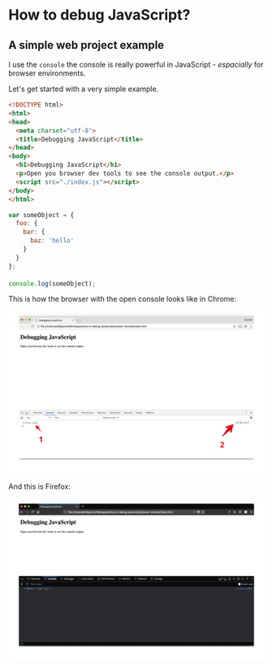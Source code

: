 # How to debug JavaScript?

## A simple web project example

I use the `console` the console is really powerful in JavaScript - _espacially_ for browser environments.

Let's get started with a very simple example.

```html
<!DOCTYPE html>
<html>
<head>
  <meta charset="utf-8">
  <title>Debugging JavaScript</title>
</head>
<body>
  <h1>Debugging JavaScript</h1>
  <p>Open you browser dev tools to see the console output.</p>
  <script src="./index.js"></script>
</body>
</html>
```

```js
var someObject = {
  foo: {
    bar: {
      baz: 'hello'
    }
  }
};

console.log(someObject);
```

This is how the browser with the open console looks like in Chrome:

![chrome console](./assets/chrome-console.png)

And this is Firefox:

![firefox console](./assets/firefox-console.png)

